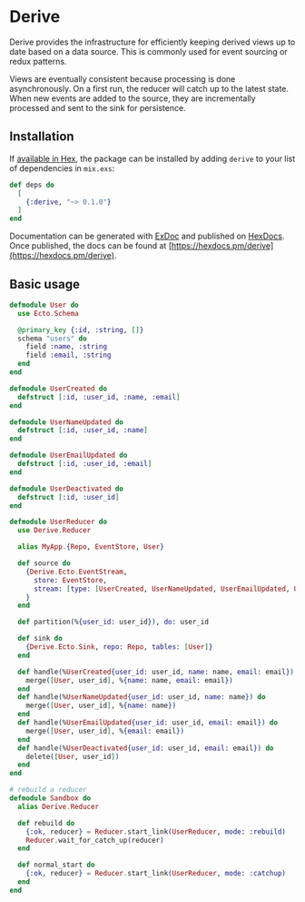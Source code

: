 # Derive

Derive provides the infrastructure for efficiently keeping derived views up to date based on a data source.
This is commonly used for event sourcing or redux patterns.

Views are eventually consistent because processing is done asynchronously.
On a first run, the reducer will catch up to the latest state.
When new events are added to the source, they are incrementally processed and sent to the sink for persistence.

## Installation

If [available in Hex](https://hex.pm/docs/publish), the package can be installed
by adding `derive` to your list of dependencies in `mix.exs`:

```elixir
def deps do
  [
    {:derive, "~> 0.1.0"}
  ]
end
```

Documentation can be generated with [ExDoc](https://github.com/elixir-lang/ex_doc)
and published on [HexDocs](https://hexdocs.pm). Once published, the docs can
be found at [https://hexdocs.pm/derive](https://hexdocs.pm/derive).

## Basic usage
```elixir
defmodule User do
  use Ecto.Schema

  @primary_key {:id, :string, []}
  schema "users" do
    field :name, :string
    field :email, :string
  end
end

defmodule UserCreated do
  defstruct [:id, :user_id, :name, :email]
end

defmodule UserNameUpdated do
  defstruct [:id, :user_id, :name]
end

defmodule UserEmailUpdated do
  defstruct [:id, :user_id, :email]
end

defmodule UserDeactivated do
  defstruct [:id, :user_id]
end

defmodule UserReducer do
  use Derive.Reducer

  alias MyApp.{Repo, EventStore, User}

  def source do
    {Derive.Ecto.EventStream,
      store: EventStore,
      stream: [type: [UserCreated, UserNameUpdated, UserEmailUpdated, UserDeactivated]]
    }
  end

  def partition(%{user_id: user_id}), do: user_id

  def sink do
    {Derive.Ecto.Sink, repo: Repo, tables: [User]}
  end

  def handle(%UserCreated{user_id: user_id, name: name, email: email}) do
    merge([User, user_id], %{name: name, email: email})
  end
  def handle(%UserNameUpdated{user_id: user_id, name: name}) do
    merge([User, user_id], %{name: name})
  end
  def handle(%UserEmailUpdated{user_id: user_id, email: email}) do
    merge([User, user_id], %{email: email})
  end
  def handle(%UserDeactivated{user_id: user_id, email: email}) do
    delete([User, user_id])
  end
end

# rebuild a reducer
defmodule Sandbox do
  alias Derive.Reducer

  def rebuild do
    {:ok, reducer} = Reducer.start_link(UserReducer, mode: :rebuild)
    Reducer.wait_for_catch_up(reducer)
  end

  def normal_start do
    {:ok, reducer} = Reducer.start_link(UserReducer, mode: :catchup)
  end
end
```